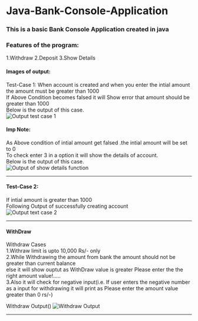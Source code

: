 # Java-Bank-Console-Application

### This is a basic Bank Console Application created in java

### Features of the program:
1.Withdraw 
2.Deposit 
3.Show Details 


#### Images of output:
 Test-Case 1: 
 When account is created and when you enter the intial amount<br>
 the amount must be greater than 1000<br>
 If Above Condition becomes falsed it will Show error that amount should be greater than  1000<br> 
 Below is the output of this case.<br>
 ![Output test case 1](https://i.imgur.com/8wfIAe8.png)

#### Imp Note:
 As Above condition of intial amount get falsed .the intial amount will be set to 0 <br>
 To check enter 3 in a option it will show the details of account.<br>
 Below is the output of this case.<br>
 ![Output of show details function](https://i.imgur.com/VwTi4io.png)

---

#### Test-Case 2: 
 If intial amount is greater than 1000 <br>
 Following Output of successfully creating account<br>
 ![Output text case 2](https://i.imgur.com/ZbtJEzq.png)

---
#### WithDraw 
Withdraw Cases<br>
1.Withraw limit is upto 10,000 Rs/- only<br>
2.While Withdrawing the amount from bank the amount should not be greater than current balance <br> else it will show ouptut as WithDraw value is greater Please enter the the right amount value!.....<br>
3.Also it will check for negative input(i.e. If user enters the negative number as a input for withdrawing it will print as Please enter the amount value greater than 0 rs/-)<br>


Withdraw Output()
![Withdraw Output](https://i.imgur.com/OBCxJk6.png)

---












